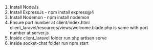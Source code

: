 1. Install NodeJs
2. Install ExpressJs - npm install express@4
3. Install Nodemon - npm install nodemon
4. Ensure port number at client/index.html client_laravel/resources/views/welcome.blade.php is same with port number at server.js
5. Inside client_laravel folder run php artisan serve
6. inside socket-chat folder run npm start
